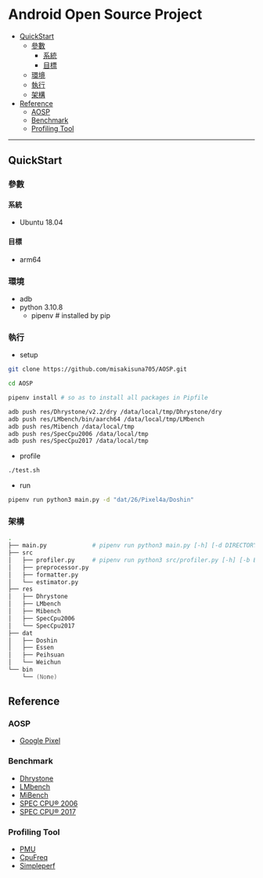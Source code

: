 # Android Open Source Project

<!-- vim-markdown-toc GFM -->

* [QuickStart](#quickstart)
    - [參數](#參數)
        + [系統](#系統)
        + [目標](#目標)
    - [環境](#環境)
    - [執行](#執行)
    - [架構](#架構)
* [Reference](#reference)
    - [AOSP](#aosp)
    - [Benchmark](#benchmark)
    - [Profiling Tool](#profiling-tool)

<!-- vim-markdown-toc -->

---

## QuickStart

### 參數

#### 系統

-   Ubuntu 18.04

#### 目標

-   arm64

### 環境

-   adb
-   python 3.10.8
    -   pipenv # installed by pip

### 執行

-   setup

```zsh
git clone https://github.com/misakisuna705/AOSP.git

cd AOSP

pipenv install # so as to install all packages in Pipfile
```

```zsh
adb push res/Dhrystone/v2.2/dry /data/local/tmp/Dhrystone/dry
adb push res/LMbench/bin/aarch64 /data/local/tmp/LMbench
adb push res/Mibench /data/local/tmp
adb push res/SpecCpu2006 /data/local/tmp
adb push res/SpecCpu2017 /data/local/tmp
```

-   profile

```zsh
./test.sh
```

-   run

```zsh
pipenv run python3 main.py -d "dat/26/Pixel4a/Doshin"
```

### 架構

```zsh
.
├── main.py             # pipenv run python3 main.py [-h] [-d DIRECTORY]
├── src
│   ├── profiler.py     # pipenv run python3 src/profiler.py [-h] [-b BENCHMARK] [-o OUTPUTFILE]
│   ├── preprocessor.py
│   ├── formatter.py
│   └── estimator.py
├── res
│   ├── Dhrystone
│   ├── LMbench
│   ├── Mibench
│   ├── SpecCpu2006
│   └── SpecCpu2017
├── dat
│   ├── Doshin
│   ├── Essen
│   ├── Peihsuan
│   └── Weichun
└── bin
    └── (None)
```

## Reference

### AOSP

-   [Google Pixel](doc/aosp.md)

### Benchmark

-   [Dhrystone](https://github.com/misakisuna705/Dhrystone)
-   [LMbench](https://github.com/misakisuna705/LMbench)
-   [MiBench](https://github.com/misakisuna705/MiBench)
-   [SPEC CPU® 2006](https://github.com/misakisuna705/SPEC-CPU-2006)
-   [SPEC CPU® 2017](https://github.com/misakisuna705/SPEC-CPU-2017)

### Profiling Tool

-   [PMU](doc/pmu.md)
-   [CpuFreq](doc/cpufreq.md)
-   [Simpleperf](https://github.com/misakisuna705/Simpleperf)
